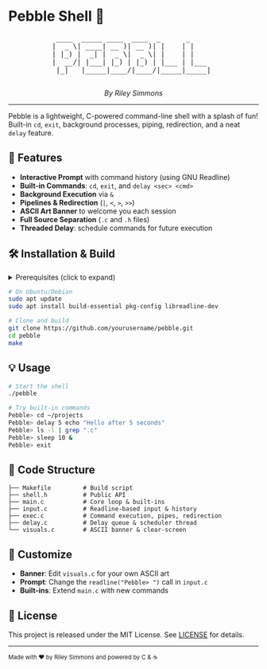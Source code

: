 # Pebble Shell 🐚

<div align="center">
  <pre>
 ____  _____ ____  ____  _      _      
|  _ \| ____| __ )| __ )| |    | |     
| |_) |  _| |  _ \|  _ \| |    | |     
|  __/| |___| |_) | |_) | |___ | |___  
|_|   |_____|____/|____/|_____|_____|
  </pre>
  <p><em>By Riley Simmons</em></p>
</div>

---

Pebble is a lightweight, C-powered command-line shell with a splash of fun! Built-in `cd`, `exit`, background processes, piping, redirection, and a neat `delay` feature.

## 🚀 Features

- **Interactive Prompt** with command history (using GNU Readline)
- **Built-in Commands**: `cd`, `exit`, and `delay <sec> <cmd>`
- **Background Execution** via `&`
- **Pipelines & Redirection** (`|`, `<`, `>`, `>>`)
- **ASCII Art Banner** to welcome you each session
- **Full Source Separation** (`.c` and `.h` files)
- **Threaded Delay**: schedule commands for future execution

## 🛠️ Installation & Build

<details>
<summary>Prerequisites (click to expand)</summary>

- GCC (or any C compiler)
- GNU Make
- `pkg-config`
- GNU Readline headers
- POSIX Threads

</details>

```bash
# On Ubuntu/Debian
sudo apt update
sudo apt install build-essential pkg-config libreadline-dev

# Clone and build
git clone https://github.com/yourusername/pebble.git
cd pebble
make
```

## 💡 Usage

```bash
# Start the shell
./pebble

# Try built-in commands
Pebble> cd ~/projects
Pebble> delay 5 echo "Hello after 5 seconds"
Pebble> ls -l | grep ".c"
Pebble> sleep 10 &
Pebble> exit
```

## 📝 Code Structure

```
├── Makefile         # Build script
├── shell.h          # Public API
├── main.c           # Core loop & built-ins
├── input.c          # Readline-based input & history
├── exec.c           # Command execution, pipes, redirection
├── delay.c          # Delay queue & scheduler thread
└── visuals.c        # ASCII banner & clear-screen
```

## 🎨 Customize

- **Banner**: Edit `visuals.c` for your own ASCII art
- **Prompt**: Change the `readline("Pebble> ")` call in `input.c`
- **Built-ins**: Extend `main.c` with new commands

## 📜 License

This project is released under the MIT License. See [LICENSE](LICENSE) for details.

---

<sub>Made with ❤️ by Riley Simmons and powered by C & ☕</sub>

